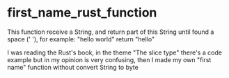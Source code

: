 # first_name_rust_function
This function receive a String, and return part of this String until found a space (' '), for example: "hello world" return "hello"

I was reading the Rust's book, in the theme "The slice type" there's a code example but in my opinion is very confusing, then I made my own "first name" function without convert String to byte
